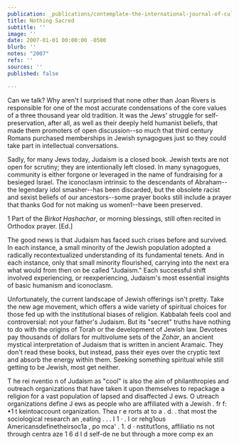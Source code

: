 ```yaml
---
publication: _publications/contemplate-the-international-journal-of-cultural-jewish-thought.md
title: Nothing Sacred
subtitle: ''
image: ''
date: 2007-01-01 00:00:00 -0500
blurb: ''
notes: "2007"
refs: ''
sources: ''
published: false

---
```

Can we talk? Why aren't I surprised that none other than Joan Rivers is responsible for one of the most accurate condensations of the core values of a three thousand year old tradition. It was the Jews' struggle for self-preservation, after all, as well as their deeply held humanist beliefs, that made them promoters of open discussion--so much that third century Romans purchased memberships in Jewish synagogues just so they could take part in intellectual conversations.

Sadly, for many Jews today, Judaism is a closed book. Jewish texts are not open for scrutiny; they are intentionally left closed. In many synagogues, community is either forgone or leveraged in the name of fundraising for a besieged Israel. The iconoclasm intrinsic to the descendants of Abraham--the legendary idol smasher--has been discarded, but the obsolete racist and sexist beliefs of our ancestors--some prayer books still include a prayer that thanks God for not making us women1--have been preserved.

1 Part of the _Birkot Hashachar_, or morning blessings, stiII often recited in Orthodox prayer. \[Ed.\]

The good news is that Judaism has faced such crises before and survived. In each instance, a small minority of the Jewish population adopted a radically recontextualized understanding of its fundamental tenets. And in each instance, only that small minority flourished, carrying into the next era what would from then on be called "Judaism." Each successful shift involved experiencing, or reexperiencing, Judaism's most essential insights of basic humanism and iconoclasm.

Unfortunately, the current landscape of Jewish offerings isn't pretty. Take the new age movement, which offers a wide variety of spiritual choices for those fed up with the institutional biases of religion. Kabbalah feels cool and controversial: not your father's Judaism. But its "secret" truths have nothing to do with the origins of Torah or the development of Jewish law. Devotees pay thousands of dollars for multivolume sets of the _Zohar_, an ancient mystical interpretation of Judaism that is written in ancient Aramaic. They don't read these books, but instead, pass their eyes over the cryptic text and absorb the energy within them. Seeking something spiritual while still getting to be Jewish, most get neither.

 T he rei nventio n of Judaism as "cool" is also the aim of philanthropies and outreach organizations that have taken it upon themselves to repackage a religion for a vast population of lapsed and disaffected J ews. O utreach organizations define J ews as people who are affiliated with a Jewish . fr f: •1 t keintoaccount organization. Thea r e rorts at to a . d. . that most the sociological research an ,eating . . . I 1 · . I or rehg1ous Americansdefinetheirsoc1a , po mca' . 1. d · nstitut1ons, affiliatio ns not through centra aze 1 6 d I d self-de ne but through a more comp ex an
